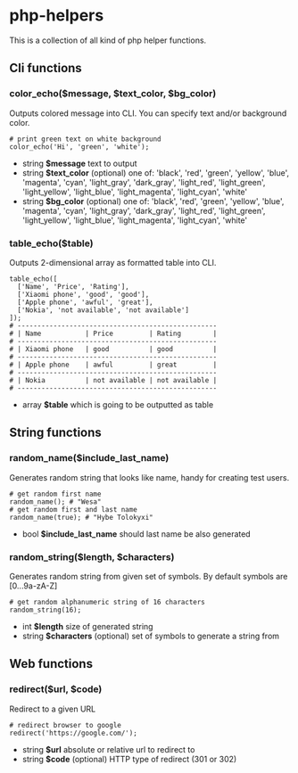 # php-helpers

This is a collection of all kind of php helper functions.

## Cli functions
### color_echo($message, $text_color, $bg_color)
Outputs colored message into CLI.
You can specify text and/or background color.

```<?php
# print green text on white background
color_echo('Hi', 'green', 'white');
```

 -  string **$message** text to output
 -  string **$text_color** (optional) one of: 'black', 'red', 'green', 'yellow', 'blue', 'magenta', 'cyan', 'light_gray', 'dark_gray', 'light_red', 'light_green', 'light_yellow', 'light_blue', 'light_magenta', 'light_cyan', 'white'
 -  string **$bg_color** (optional) one of: 'black', 'red', 'green', 'yellow', 'blue', 'magenta', 'cyan', 'light_gray', 'dark_gray', 'light_red', 'light_green', 'light_yellow', 'light_blue', 'light_magenta', 'light_cyan', 'white'


### table_echo($table)
Outputs 2-dimensional array as formatted table into CLI.

```<?php
table_echo([
  ['Name', 'Price', 'Rating'],
  ['Xiaomi phone', 'good', 'good'],
  ['Apple phone', 'awful', 'great'],
  ['Nokia', 'not available', 'not available']
]);
# --------------------------------------------------
# | Name           | Price         | Rating        |
# --------------------------------------------------
# | Xiaomi phone   | good          | good          |
# --------------------------------------------------
# | Apple phone    | awful         | great         |
# --------------------------------------------------
# | Nokia          | not available | not available |
# --------------------------------------------------
```

 -  array **$table** which is going to be outputted as table


## String functions
### random_name($include_last_name)
Generates random string that looks like name, handy for creating test users.

```<?php
# get random first name
random_name(); # "Wesa"
# get random first and last name
random_name(true); # "Hybe Tolokyxi"
```

 -  bool **$include_last_name** should last name be also generated


### random_string($length, $characters)
Generates random string from given set of symbols.
By default symbols are [0...9a-zA-Z]

```<?php
# get random alphanumeric string of 16 characters
random_string(16);
```

 -  int **$length** size of generated string
 -  string **$characters** (optional) set of symbols to generate a string from


## Web functions
### redirect($url, $code)
Redirect to a given URL

```<?php
# redirect browser to google
redirect('https://google.com/');
```

 -  string **$url** absolute or relative url to redirect to
 -  string **$code** (optional) HTTP type of redirect (301 or 302)


